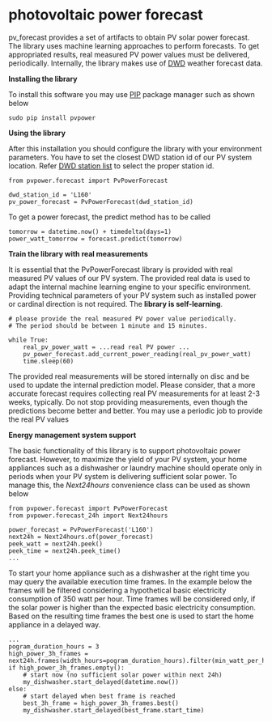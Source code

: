 # photovoltaic power forecast

pv_forecast provides a set of artifacts to obtain PV solar power forecast. The library uses machine learning approaches to perform forecasts.
To get appropriated results, real measured PV power values must be delivered, periodically. Internally, the library makes use of [DWD](https://dwd-geoportal.de/products/G_FJM/) weather forecast data.

**Installing the library**

To install this software you may use [PIP](https://realpython.com/what-is-pip/) package manager such as shown below
```
sudo pip install pvpower
```

**Using the library**

After this installation you should configure the library with your environment parameters.
You have to set the closest DWD station id of our PV system location. Refer [DWD station list](https://www.dwd.de/DE/leistungen/met_verfahren_mosmix/mosmix_stationskatalog.cfg?view=nasPublication&nn=16102) to select the proper station id.     
```
from pvpower.forecast import PvPowerForecast

dwd_station_id = 'L160'
pv_power_forecast = PvPowerForecast(dwd_station_id)
```

To get a power forecast, the predict method has to be called
```
tomorrow = datetime.now() + timedelta(days=1)
power_watt_tomorrow = forecast.predict(tomorrow)
```

**Train the library with real measurements**

It is essential that the PvPowerForecast library is provided with real measured PV values of our PV system. 
The provided real data is used to adapt the internal machine learning engine to your specific environment. 
Providing technical parameters of your PV system such as installed power or cardinal direction is not required. 
The **library is self-learning**.

```
# please provide the real measured PV power value periodically. 
# The period should be between 1 minute and 15 minutes.

while True:
    real_pv_power_watt = ...read real PV power ...
    pv_power_forecast.add_current_power_reading(real_pv_power_watt)
    time.sleep(60)
```
The provided real measurements will be stored internally on disc and be used to update the internal prediction model. 
Please consider, that a more accurate forecast requires collecting real PV measurements for at least 2-3 weeks, typically. 
Do not stop providing measurements, even though the predictions become better and better. 
You may use a periodic job to provide the real PV values

**Energy management system support**

The basic functionality of this library is to support photovoltaic power forecast. However, to maximize the yield 
of your PV system, your home appliances such as a dishwasher or laundry machine should operate only in periods when 
your PV system is delivering sufficient solar power. To manage this, the *Next24hours* convenience class can be used as shown below 
```
from pvpower.forecast import PvPowerForecast
from pvpower.forecast_24h import Next24hours

power_forecast = PvPowerForecast('L160')
next24h = Next24hours.of(power_forecast)
peek_watt = next24h.peek()
peek_time = next24h.peek_time()
...
```

To start your home appliance such as a dishwasher at the right time you may query the available execution time frames. 
In the example below the frames will be filtered considering a hypothetical basic electricity consumption of 350 watt per hour. Time frames will be considered only, 
if the solar power is higher than the expected basic electricity consumption. 
Based on the resulting time frames the best one is used to start the home appliance in a delayed way.  
```
...
pogram_duration_hours = 3
high_power_3h_frames = next24h.frames(width_hours=pogram_duration_hours).filter(min_watt_per_hour=350)
if high_power_3h_frames.empty():
    # start now (no sufficient solar power within next 24h)
    my_dishwasher.start_delayed(datetime.now())
else:
    # start delayed when best frame is reached
    best_3h_frame = high_power_3h_frames.best()
    my_dishwasher.start_delayed(best_frame.start_time)
```